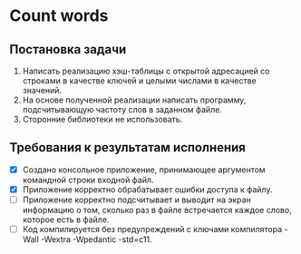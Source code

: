 # Count words
## Постановка задачи
1. Написать реализацию хэш-таблицы с открытой адресацией со строками в качестве ключей и целыми числами в качестве значений.
2. На основе полученной реализации написать программу, подсчитывающую частоту слов в заданном файле.
3. Сторонние библиотеки не использовать.

## Требования к результатам исполнения
- [X] Создано консольное приложение, принимающее аргументом командной строки входной файл.
- [X] Приложение корректно обрабатывает ошибки доступа к файлу.
- [ ] Приложение корректно подсчитывает и выводит на экран информацию о том, сколько раз в файле встречается каждое слово, которое есть в файле.
- [ ] Код компилируется без предупреждений с ключами компилятора -Wall -Wextra -Wpedantic -std=c11.
